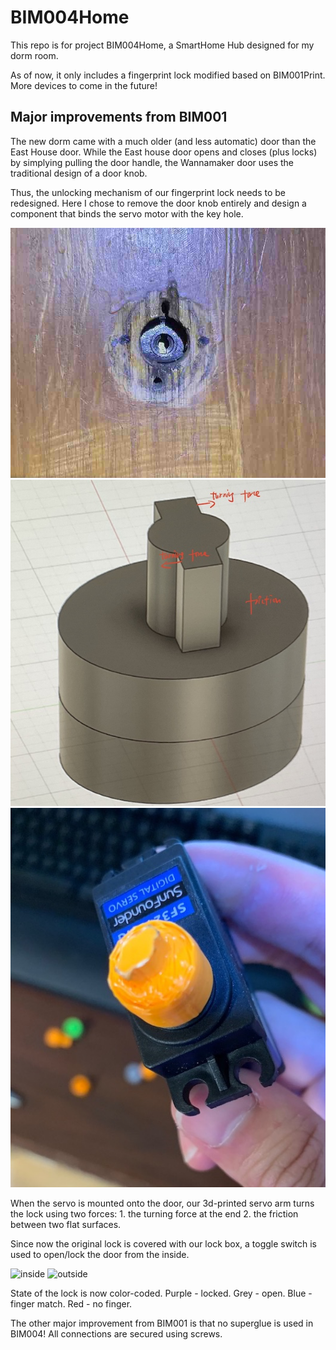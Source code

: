 # BIM004Home

This repo is for project BIM004Home, a SmartHome Hub designed for my dorm room. 

As of now, it only includes a fingerprint lock modified based on BIM001Print. More devices to come in the future!

## Major improvements from BIM001
The new dorm came with a much older (and less automatic) door than the East House door. While the East house door opens and closes (plus locks) by simplying pulling the door handle, the Wannamaker door uses the traditional design of a door knob.

Thus, the unlocking mechanism of our fingerprint lock needs to be redesigned. Here I chose to remove the door knob entirely and design a component that binds the servo motor with the key hole. 

![key hole](util/key-hole.jpg)
![3d-print](util/3d-print-annotated.jpg)
![combined](util/combined.jpg)

When the servo is mounted onto the door, our 3d-printed servo arm turns the lock using two forces: 1. the turning force at the end 2. the friction between two flat surfaces.

Since now the original lock is covered with our lock box, a toggle switch is used to open/lock the door from the inside.

![inside](util/inside-demo.gif)
![outside](util/outside-demo.gif)

State of the lock is now color-coded. Purple - locked. Grey - open. Blue - finger match. Red - no finger.

The other major improvement from BIM001 is that no superglue is used in BIM004! All connections are secured using screws. 






